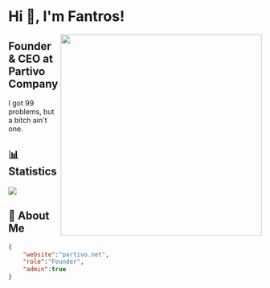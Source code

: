 # Hi 👋, I'm Fantros!
<img align="right" src="https://spotify-github-profile.vercel.app/api/view?uid=31us4ohbcaotjvvfxk5szygl4tle&cover_image=true&theme=default" height="400" />

## Founder & CEO at Partivo Company
I got 99 problems, but a bitch ain't one.

## 📊 Statistics
<img src="https://github-readme-stats.vercel.app/api?username=fantros&show_icons=true&theme=dark" />

## 📃 About Me
```json
{
    "website":"partivo.net",
    "role":"Founder",
    "admin":true
}
```
